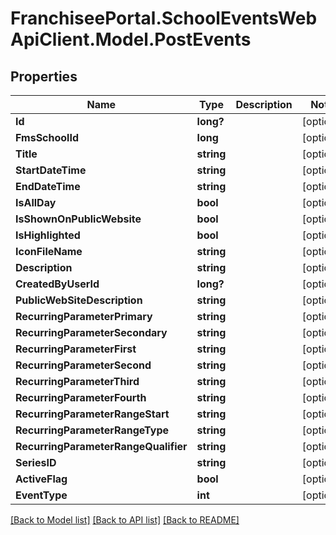 # FranchiseePortal.SchoolEventsWebApiClient.Model.PostEvents

## Properties

Name | Type | Description | Notes
------------ | ------------- | ------------- | -------------
**Id** | **long?** |  | [optional] 
**FmsSchoolId** | **long** |  | [optional] 
**Title** | **string** |  | [optional] 
**StartDateTime** | **string** |  | [optional] 
**EndDateTime** | **string** |  | [optional] 
**IsAllDay** | **bool** |  | [optional] 
**IsShownOnPublicWebsite** | **bool** |  | [optional] 
**IsHighlighted** | **bool** |  | [optional] 
**IconFileName** | **string** |  | [optional] 
**Description** | **string** |  | [optional] 
**CreatedByUserId** | **long?** |  | [optional] 
**PublicWebSiteDescription** | **string** |  | [optional] 
**RecurringParameterPrimary** | **string** |  | [optional] 
**RecurringParameterSecondary** | **string** |  | [optional] 
**RecurringParameterFirst** | **string** |  | [optional] 
**RecurringParameterSecond** | **string** |  | [optional] 
**RecurringParameterThird** | **string** |  | [optional] 
**RecurringParameterFourth** | **string** |  | [optional] 
**RecurringParameterRangeStart** | **string** |  | [optional] 
**RecurringParameterRangeType** | **string** |  | [optional] 
**RecurringParameterRangeQualifier** | **string** |  | [optional] 
**SeriesID** | **string** |  | [optional] 
**ActiveFlag** | **bool** |  | [optional] 
**EventType** | **int** |  | [optional] 

[[Back to Model list]](../README.md#documentation-for-models) [[Back to API list]](../README.md#documentation-for-api-endpoints) [[Back to README]](../README.md)

